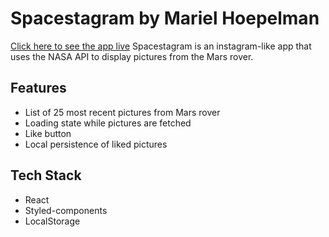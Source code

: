 # Spacestagram by Mariel Hoepelman

[Click here to see the app live](https://spacestagram-mariel-hoepelman.herokuapp.com/)
Spacestagram is an instagram-like app that uses the NASA API to display pictures from the Mars rover.

## Features

- List of 25 most recent pictures from Mars rover
- Loading state while pictures are fetched
- Like button
- Local persistence of liked pictures

## Tech Stack

- React
- Styled-components
- LocalStorage

